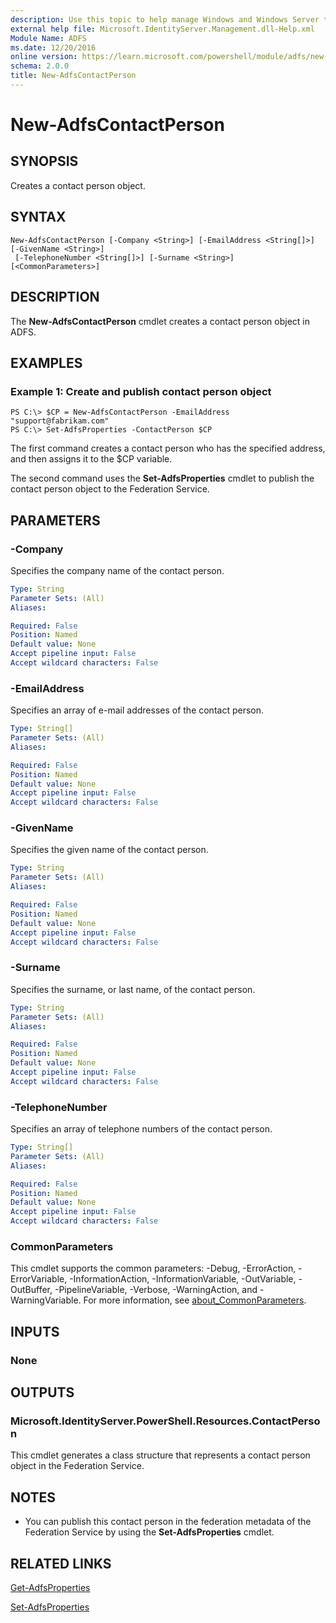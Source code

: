 ```yaml
---
description: Use this topic to help manage Windows and Windows Server technologies with Windows PowerShell.
external help file: Microsoft.IdentityServer.Management.dll-Help.xml
Module Name: ADFS
ms.date: 12/20/2016
online version: https://learn.microsoft.com/powershell/module/adfs/new-adfscontactperson?view=windowsserver2022-ps&wt.mc_id=ps-gethelp
schema: 2.0.0
title: New-AdfsContactPerson
---
```


# New-AdfsContactPerson

## SYNOPSIS
Creates a contact person object.

## SYNTAX

```
New-AdfsContactPerson [-Company <String>] [-EmailAddress <String[]>] [-GivenName <String>]
 [-TelephoneNumber <String[]>] [-Surname <String>] [<CommonParameters>]
```

## DESCRIPTION
The **New-AdfsContactPerson** cmdlet creates a contact person object in ADFS.

## EXAMPLES

### Example 1: Create and publish contact person object
```
PS C:\> $CP = New-AdfsContactPerson -EmailAddress "support@fabrikam.com"
PS C:\> Set-AdfsProperties -ContactPerson $CP
```

The first command creates a contact person who has the specified address, and then assigns it to the $CP variable.

The second command uses the **Set-AdfsProperties** cmdlet to publish the contact person object to the Federation Service.

## PARAMETERS

### -Company
Specifies the company name of the contact person.

```yaml
Type: String
Parameter Sets: (All)
Aliases: 

Required: False
Position: Named
Default value: None
Accept pipeline input: False
Accept wildcard characters: False
```

### -EmailAddress
Specifies an array of e-mail addresses of the contact person.

```yaml
Type: String[]
Parameter Sets: (All)
Aliases: 

Required: False
Position: Named
Default value: None
Accept pipeline input: False
Accept wildcard characters: False
```

### -GivenName
Specifies the given name of the contact person.

```yaml
Type: String
Parameter Sets: (All)
Aliases: 

Required: False
Position: Named
Default value: None
Accept pipeline input: False
Accept wildcard characters: False
```

### -Surname
Specifies the surname, or last name, of the contact person.

```yaml
Type: String
Parameter Sets: (All)
Aliases: 

Required: False
Position: Named
Default value: None
Accept pipeline input: False
Accept wildcard characters: False
```

### -TelephoneNumber
Specifies an array of telephone numbers of the contact person.

```yaml
Type: String[]
Parameter Sets: (All)
Aliases: 

Required: False
Position: Named
Default value: None
Accept pipeline input: False
Accept wildcard characters: False
```

### CommonParameters
This cmdlet supports the common parameters: -Debug, -ErrorAction, -ErrorVariable, -InformationAction, -InformationVariable, -OutVariable, -OutBuffer, -PipelineVariable, -Verbose, -WarningAction, and -WarningVariable. For more information, see [about_CommonParameters](https://go.microsoft.com/fwlink/?LinkID=113216).

## INPUTS

### None

## OUTPUTS

### Microsoft.IdentityServer.PowerShell.Resources.ContactPerson
This cmdlet generates a class structure that represents a contact person object in the Federation Service.

## NOTES
* You can publish this contact person in the federation metadata of the Federation Service by using the **Set-AdfsProperties** cmdlet.

## RELATED LINKS

[Get-AdfsProperties](./Get-AdfsProperties.md)

[Set-AdfsProperties](./Set-AdfsProperties.md)

